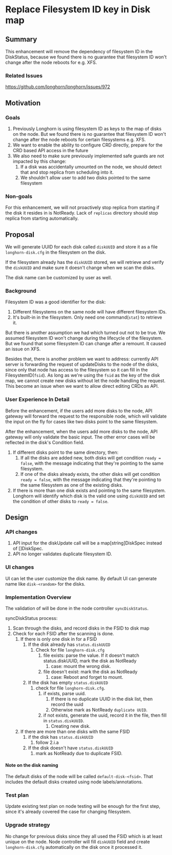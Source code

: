 # Replace Filesystem ID key in Disk map

## Summary

This enhancement will remove the dependency of filesystem ID in the DiskStatus, because we found there is no guarantee that filesystem ID won't change after the node reboots for e.g. XFS.

### Related Issues

https://github.com/longhorn/longhorn/issues/972

## Motivation

### Goals

1. Previously Longhorn is using filesystem ID as keys to the map of disks on the node. But we found there is no guarantee that filesystem ID won't change after the node reboots for certain filesystems e.g. XFS.
1. We want to enable the ability to configure CRD directly, prepare for the CRD based API access in the future
1. We also need to make sure previously implemented safe guards are not impacted by this change:
    1. If a disk was accidentally umounted on the node, we should detect that and stop replica from scheduling into it.
    1. We shouldn't allow user to add two disks pointed to the same filesystem

### Non-goals

For this enhancement, we will not proactively stop replica from starting if the disk it resides in is NotReady. Lack of `replicas` directory should stop replica from starting automatically.

## Proposal
We will generate UUID for each disk called `diskUUID` and store it as a file `longhorn-disk.cfg` in the filesystem on the disk.

If the filesystem already has the `diskUUID` stored, we will retrieve and verify the `diskUUID` and make sure it doesn't change when we scan the disks.

The disk name can be customized by user as well.

### Background
Filesystem ID was a good identifier for the disk:
1. Different filesystems on the same node will have different filesystem IDs.
1. It's built-in in the filesystem. Only need one command(`stat`) to retrieve it.

But there is another assumption we had which turned out not to be true. We assumed filesystem ID won't change during the lifecycle of the filesystem. But we found that some filesystem ID can change after a remount. It caused an issue on XFS.

Besides that, there is another problem we want to address: currently API server is forwarding the request of updateDisks to the node of the disks, since only that node has access to the filesystem so it can fill in the FilesystemID(`fsid`). As long as we're using the `fsid` as the key of the disk map, we cannot create new disks without let the node handling the request. This become an issue when we want to allow direct editing CRDs as API.

### User Experience In Detail

Before the enhancement, if the users add more disks to the node, API gateway will forward the request to the responsible node, which will validate the input on the fly for cases like two disks point to the same filesystem.

After the enhancement, when the users add more disks to the node, API gateway will only validate the basic input. The other error cases will be reflected in the disk's Condition field.

1. If different disks point to the same directory, then:
    1. If all the disks are added new, both disks will get condition `ready = false`, with the message indicating that they're pointing to the same filesystem.
    1. If one of the disks already exists, the other disks will get condition `ready = false`, with the message indicating that they're pointing to the same filesystem as one of the existing disks.
1. If there is more than one disk exists and pointing to the same filesystem. Longhorn will identify which disk is the valid one using `diskUUID` and set the condition of other disks to `ready = false`.

## Design

### API changes
1. API input for the diskUpdate call will be a map[string]DiskSpec instead of []DiskSpec.
1. API no longer validates duplicate filesystem ID.

### UI changes
UI can let the user customize the disk name. By default UI can generate name like `disk-<random>` for the disks.

### Implementation Overview

The validation of will be done in the node controller `syncDiskStatus`.

syncDiskStatus process:

1. Scan through the disks, and record disks in the FSID to disk map
1. Check for each FSID after the scanning is done.
    1. If there is only one disk in for a FSID
        1. If the disk already has `status.diskUUID`
            1. Check for file `longhorn-disk.cfg`
                 1. file exists: parse the value. If it doesn't match status.diskUUID, mark the disk as NotReady
                     1. case: mount the wrong disk.
                 1. file doesn't exist: mark the disk as NotReady
                     1. case: Reboot and forget to mount.
        1. If the disk has empty `status.diskUUID`
             1. check for file `longhorn-disk.cfg`.
                 1. if exists, parse uuid.
                     1. If there is no duplicate UUID in the disk list, then record the uuid
                     1. Otherwise mark as NotReady `duplicate UUID`.
                 1. if not exists, generate the uuid, record it in the file, then fill in `status.diskUUID`.
                     1. Creating new disk.
    1. If there are more than one disks with the same FSID
        1. if the disk has `status.diskUUID`
            1. follow 2.i.a
        1. If the disk doesn't have `status.diskUUID`
            1. mark as NotReady due to duplicate FSID.

#### Note on the disk naming
The default disks of the node will be called `default-disk-<fsid>`. That includes the default disks created using node labels/annotations.

### Test plan

Update existing test plan on node testing will be enough for the first step, since it's already covered the case for changing filesystem.

### Upgrade strategy

No change for previous disks since they all used the FSID which is at least unique on the node.
Node controller will fill `diskUUID` field and create `longhorn-disk.cfg` automatically on the disk once it processed it.
